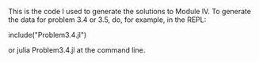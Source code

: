 This is the code I used to generate the solutions to Module IV. To generate the data for problem 3.4 or 3.5, do, for example, in the REPL:

include("Problem3.4.jl")

or julia Problem3.4.jl at the command line.
